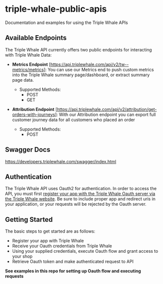 # triple-whale-public-apis
Documentation and examples for using the Triple Whale APIs

## Available Endpoints
The Triple Whale API currently offers two public endpoints for interacting with Triple Whale Data:

- **Metrics Endpoint** [https://api.triplewhale.com/api/v2/tw--metrics/metrics]: You can use our Metrics end to push custom metrics into the Triple Whale summary page/dashboard, or extract summary page data.
  - Supported Methods:
    - POST
    - GET

- **Attribution Endpoint** [https://api.triplewhale.com/api/v2/attribution/get-orders-with-journeys]: With our Attribution endpoint you can export full customer journey data for all customers who placed an order
  - Supported Methods:
    - POST

## Swagger Docs 
https://developers.triplewhale.com/swagger/index.html

## Authentication
The Triple Whale API uses Oauth2 for authentication. In order to access the API, you must first [register your app with the Triple Whale Oauth server via the Triple Whale website](https://developers.triplewhale.com/register-new-app). Be sure to include proper app and redirect uris in your application, or your requests will be rejected by the Oauth server.

## Getting Started
The basic steps to get started are as follows:
- Register your app with Triple Whale
- Receive your Oauth credentials from Triple Whale
- Using your supplied credentials, execute Oauth flow and grant access to your shop
- Retrieve Oauth token and make authenticated request to API

**See examples in this repo for setting up Oauth flow and executing requests**
